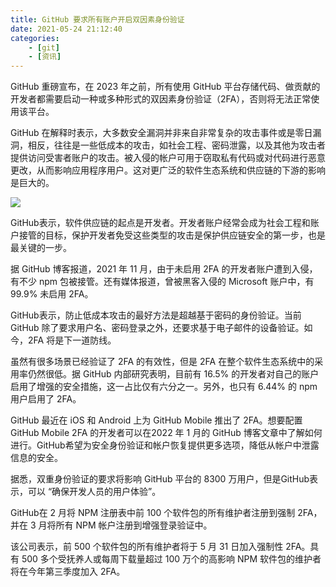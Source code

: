 ```yaml
---
title: GitHub 要求所有账户开启双因素身份验证
date: 2021-05-24 21:12:40
categories: 
    - [git]
    - [资讯]
---
```

GitHub 重磅宣布，在 2023 年之前，所有使用 GitHub 平台存储代码、做贡献的开发者都需要启动一种或多种形式的双因素身份验证（2FA），否则将无法正常使用该平台。

GitHub 在解释时表示，大多数安全漏洞并非来自非常复杂的攻击事件或是零日漏洞，相反，往往是一些低成本的攻击，如社会工程、密码泄露，以及其他为攻击者提供访问受害者账户的攻击。被入侵的帐户可用于窃取私有代码或对代码进行恶意更改，从而影响应用程序用户。这对更广泛的软件生态系统和供应链的下游的影响是巨大的。

![](https://upload-images.jianshu.io/upload_images/10024246-b37f4dc26eadd733.png?imageMogr2/auto-orient/strip%7CimageView2/2/w/1240)

GitHub表示，软件供应链的起点是开发者。开发者账户经常会成为社会工程和账户接管的目标，保护开发者免受这些类型的攻击是保护供应链安全的第一步，也是最关键的一步。

据 GitHub 博客报道，2021 年 11 月，由于未启用 2FA 的开发者账户遭到入侵，有不少 npm 包被接管。还有媒体报道，曾被黑客入侵的 Microsoft 账户中，有 99.9% 未启用 2FA。

GitHub表示，防止低成本攻击的最好方法是超越基于密码的身份验证。当前 GitHub 除了要求用户名、密码登录之外，还要求基于电子邮件的设备验证。如今，2FA 将是下一道防线。

虽然有很多场景已经验证了 2FA 的有效性，但是 2FA 在整个软件生态系统中的采用率仍然很低。据 GitHub 内部研究表明，目前有 16.5% 的开发者对自己的账户启用了增强的安全措施，这一占比仅有六分之一。另外，也只有 6.44% 的 npm 用户启用了 2FA。

GitHub 最近在 iOS 和 Android 上为 GitHub Mobile 推出了 2FA。想要配置 GitHub Mobile 2FA 的开发者可以在2022 年 1 月的 GitHub 博客文章中了解如何进行。GitHub希望为安全身份验证和帐户恢复提供更多选项，降低从帐户中泄露信息的安全。

据悉，双重身份验证的要求将影响 GitHub 平台的 8300 万用户，但是GitHub表示，可以 “确保开发人员的用户体验”。

GitHub在 2 月将 NPM 注册表中前 100 个软件包的所有维护者注册到强制 2FA，并在 3 月将所有 NPM 帐户注册到增强登录验证中。

该公司表示，前 500 个软件包的所有维护者将于 5 月 31 日加入强制性 2FA。具有 500 多个受抚养人或每周下载量超过 100 万个的高影响 NPM 软件包的维护者将在今年第三季度加入 2FA。

